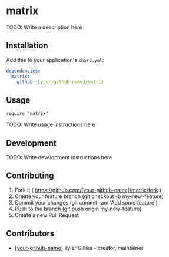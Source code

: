 # matrix

TODO: Write a description here

## Installation

Add this to your application's `shard.yml`:

```yaml
dependencies:
  matrix:
    github: [your-github-name]/matrix
```

## Usage

```crystal
require "matrix"
```

TODO: Write usage instructions here

## Development

TODO: Write development instructions here

## Contributing

1. Fork it ( https://github.com/[your-github-name]/matrix/fork )
2. Create your feature branch (git checkout -b my-new-feature)
3. Commit your changes (git commit -am 'Add some feature')
4. Push to the branch (git push origin my-new-feature)
5. Create a new Pull Request

## Contributors

- [[your-github-name]](https://github.com/[your-github-name]) Tyler Gillies - creator, maintainer
